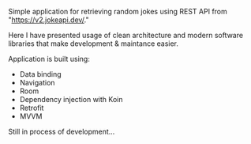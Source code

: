 Simple application for retrieving random jokes using REST API from "https://v2.jokeapi.dev/."

Here I have presented usage of clean architecture and modern software libraries that make development & maintance easier.

Application is built using:

- Data binding
- Navigation 
- Room
- Dependency injection with Koin
- Retrofit
- MVVM

Still in process of development...
